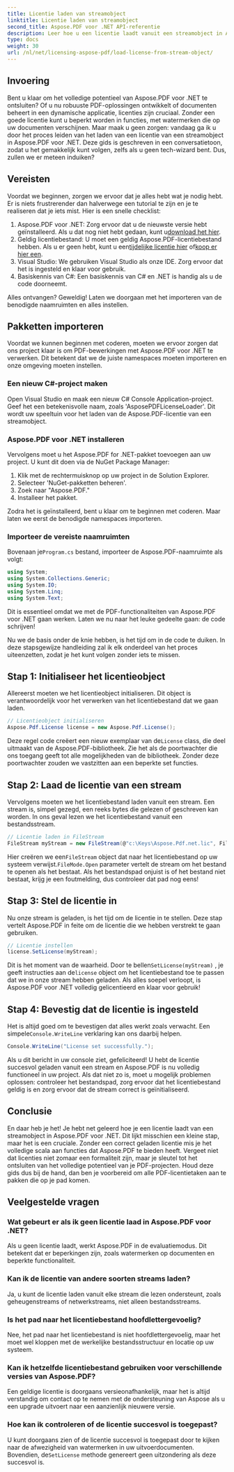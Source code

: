 ```yaml
---
title: Licentie laden van streamobject
linktitle: Licentie laden van streamobject
second_title: Aspose.PDF voor .NET API-referentie
description: Leer hoe u een licentie laadt vanuit een streamobject in Aspose.PDF voor .NET met deze uitgebreide, stapsgewijze handleiding.
type: docs
weight: 30
url: /nl/net/licensing-aspose-pdf/load-license-from-stream-object/
---
```

## Invoering

Bent u klaar om het volledige potentieel van Aspose.PDF voor .NET te ontsluiten? Of u nu robuuste PDF-oplossingen ontwikkelt of documenten beheert in een dynamische applicatie, licenties zijn cruciaal. Zonder een goede licentie kunt u beperkt worden in functies, met watermerken die op uw documenten verschijnen. Maar maak u geen zorgen: vandaag ga ik u door het proces leiden van het laden van een licentie van een streamobject in Aspose.PDF voor .NET. Deze gids is geschreven in een conversatietoon, zodat u het gemakkelijk kunt volgen, zelfs als u geen tech-wizard bent. Dus, zullen we er meteen induiken?

## Vereisten

Voordat we beginnen, zorgen we ervoor dat je alles hebt wat je nodig hebt. Er is niets frustrerender dan halverwege een tutorial te zijn en je te realiseren dat je iets mist. Hier is een snelle checklist:

1.  Aspose.PDF voor .NET: Zorg ervoor dat u de nieuwste versie hebt geïnstalleerd. Als u dat nog niet hebt gedaan, kunt u[download het hier](https://releases.aspose.com/pdf/net/).
2. Geldig licentiebestand: U moet een geldig Aspose.PDF-licentiebestand hebben. Als u er geen hebt, kunt u een[tijdelijke licentie hier](https://purchase.aspose.com/temporary-license/) of[koop er hier een](https://purchase.aspose.com/buy).
3. Visual Studio: We gebruiken Visual Studio als onze IDE. Zorg ervoor dat het is ingesteld en klaar voor gebruik.
4. Basiskennis van C#: Een basiskennis van C# en .NET is handig als u de code doorneemt.

Alles ontvangen? Geweldig! Laten we doorgaan met het importeren van de benodigde naamruimten en alles instellen.

## Pakketten importeren

Voordat we kunnen beginnen met coderen, moeten we ervoor zorgen dat ons project klaar is om PDF-bewerkingen met Aspose.PDF voor .NET te verwerken. Dit betekent dat we de juiste namespaces moeten importeren en onze omgeving moeten instellen.

### Een nieuw C#-project maken

Open Visual Studio en maak een nieuw C# Console Application-project. Geef het een betekenisvolle naam, zoals 'AsposePDFLicenseLoader'. Dit wordt uw speeltuin voor het laden van de Aspose.PDF-licentie van een streamobject.

### Aspose.PDF voor .NET installeren

Vervolgens moet u het Aspose.PDF for .NET-pakket toevoegen aan uw project. U kunt dit doen via de NuGet Package Manager:

1. Klik met de rechtermuisknop op uw project in de Solution Explorer.
2. Selecteer 'NuGet-pakketten beheren'.
3. Zoek naar "Aspose.PDF."
4. Installeer het pakket.

Zodra het is geïnstalleerd, bent u klaar om te beginnen met coderen. Maar laten we eerst de benodigde namespaces importeren.

### Importeer de vereiste naamruimten

 Bovenaan je`Program.cs` bestand, importeer de Aspose.PDF-naamruimte als volgt:

```csharp
using System;
using System.Collections.Generic;
using System.IO;
using System.Linq;
using System.Text;
```

Dit is essentieel omdat we met de PDF-functionaliteiten van Aspose.PDF voor .NET gaan werken. Laten we nu naar het leuke gedeelte gaan: de code schrijven!

Nu we de basis onder de knie hebben, is het tijd om in de code te duiken. In deze stapsgewijze handleiding zal ik elk onderdeel van het proces uiteenzetten, zodat je het kunt volgen zonder iets te missen.

## Stap 1: Initialiseer het licentieobject

Allereerst moeten we het licentieobject initialiseren. Dit object is verantwoordelijk voor het verwerken van het licentiebestand dat we gaan laden.

```csharp
// Licentieobject initialiseren
Aspose.Pdf.License license = new Aspose.Pdf.License();
```

Deze regel code creëert een nieuw exemplaar van de`License` class, die deel uitmaakt van de Aspose.PDF-bibliotheek. Zie het als de poortwachter die ons toegang geeft tot alle mogelijkheden van de bibliotheek. Zonder deze poortwachter zouden we vastzitten aan een beperkte set functies.

## Stap 2: Laad de licentie van een stream

Vervolgens moeten we het licentiebestand laden vanuit een stream. Een stream is, simpel gezegd, een reeks bytes die gelezen of geschreven kan worden. In ons geval lezen we het licentiebestand vanuit een bestandsstream.

```csharp
// Licentie laden in FileStream
FileStream myStream = new FileStream(@"c:\Keys\Aspose.Pdf.net.lic", FileMode.Open);
```

 Hier creëren we een`FileStream` object dat naar het licentiebestand op uw systeem verwijst.`FileMode.Open` parameter vertelt de stream om het bestand te openen als het bestaat. Als het bestandspad onjuist is of het bestand niet bestaat, krijg je een foutmelding, dus controleer dat pad nog eens!

## Stap 3: Stel de licentie in

Nu onze stream is geladen, is het tijd om de licentie in te stellen. Deze stap vertelt Aspose.PDF in feite om de licentie die we hebben verstrekt te gaan gebruiken.

```csharp
// Licentie instellen
license.SetLicense(myStream);
```

Dit is het moment van de waarheid. Door te bellen`SetLicense(myStream)` , je geeft instructies aan de`license` object om het licentiebestand toe te passen dat we in onze stream hebben geladen. Als alles soepel verloopt, is Aspose.PDF voor .NET volledig gelicentieerd en klaar voor gebruik!

## Stap 4: Bevestig dat de licentie is ingesteld

 Het is altijd goed om te bevestigen dat alles werkt zoals verwacht. Een simpele`Console.WriteLine` verklaring kan ons daarbij helpen.

```csharp
Console.WriteLine("License set successfully.");
```

Als u dit bericht in uw console ziet, gefeliciteerd! U hebt de licentie succesvol geladen vanuit een stream en Aspose.PDF is nu volledig functioneel in uw project. Als dat niet zo is, moet u mogelijk problemen oplossen: controleer het bestandspad, zorg ervoor dat het licentiebestand geldig is en zorg ervoor dat de stream correct is geïnitialiseerd.

## Conclusie

En daar heb je het! Je hebt net geleerd hoe je een licentie laadt van een streamobject in Aspose.PDF voor .NET. Dit lijkt misschien een kleine stap, maar het is een cruciale. Zonder een correct geladen licentie mis je het volledige scala aan functies dat Aspose.PDF te bieden heeft. Vergeet niet dat licenties niet zomaar een formaliteit zijn, maar je sleutel tot het ontsluiten van het volledige potentieel van je PDF-projecten. Houd deze gids dus bij de hand, dan ben je voorbereid om alle PDF-licentietaken aan te pakken die op je pad komen.

## Veelgestelde vragen

### Wat gebeurt er als ik geen licentie laad in Aspose.PDF voor .NET?  
Als u geen licentie laadt, werkt Aspose.PDF in de evaluatiemodus. Dit betekent dat er beperkingen zijn, zoals watermerken op documenten en beperkte functionaliteit.

### Kan ik de licentie van andere soorten streams laden?  
Ja, u kunt de licentie laden vanuit elke stream die lezen ondersteunt, zoals geheugenstreams of netwerkstreams, niet alleen bestandsstreams.

### Is het pad naar het licentiebestand hoofdlettergevoelig?  
Nee, het pad naar het licentiebestand is niet hoofdlettergevoelig, maar het moet wel kloppen met de werkelijke bestandsstructuur en locatie op uw systeem.

### Kan ik hetzelfde licentiebestand gebruiken voor verschillende versies van Aspose.PDF?  
Een geldige licentie is doorgaans versieonafhankelijk, maar het is altijd verstandig om contact op te nemen met de ondersteuning van Aspose als u een upgrade uitvoert naar een aanzienlijk nieuwere versie.

### Hoe kan ik controleren of de licentie succesvol is toegepast?  
 U kunt doorgaans zien of de licentie succesvol is toegepast door te kijken naar de afwezigheid van watermerken in uw uitvoerdocumenten. Bovendien, de`SetLicense` methode genereert geen uitzondering als deze succesvol is.